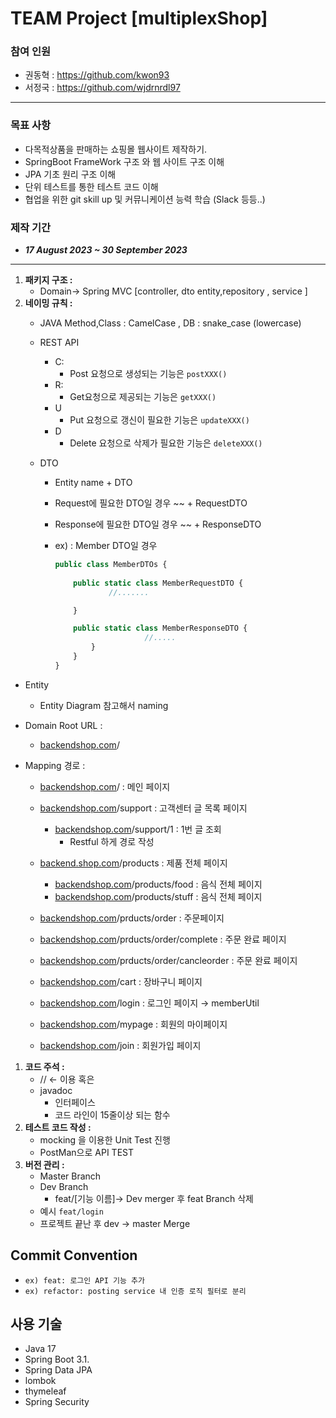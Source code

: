 # TEAM Project [multiplexShop]

### 참여 인원

- 권동혁 : https://github.com/kwon93
- 서정국 : https://github.com/wjdrnrdl97

---

### 목표 사항

- 다목적상품을 판매하는 쇼핑몰 웹사이트 제작하기.
- SpringBoot FrameWork 구조 와 웹 사이트 구조 이해
- JPA 기초 원리 구조 이해
- 단위 테스트를 통한 테스트 코드 이해
- 협업을 위한 git skill up 및 커뮤니케이션 능력 학습 (Slack 등등..)
  

### 제작 기간

- ***17 August 2023 ~ 30 September 2023***

---

1. **패키지 구조 :**
    - Domain→ Spring MVC [controller, dto entity,repository , service ]
2. **네이밍 규칙 :** 
    - JAVA Method,Class : CamelCase , DB : snake_case (lowercase)
    - REST API
        - C:
            - Post 요청으로 생성되는 기능은 `postXXX()`
        - R:
            - Get요청으로 제공되는 기능은 `getXXX()`
        - U
            - Put 요청으로 갱신이 필요한 기능은 `updateXXX()`
        - D
            - Delete 요청으로 삭제가 필요한 기능은 `deleteXXX()`
            
    - DTO
        - Entity name + DTO
        - Request에 필요한 DTO일 경우 ~~ + RequestDTO
        - Response에 필요한 DTO일 경우 ~~ + ResponseDTO
        - ex) : Member DTO일 경우
            
            ```jsx
            public class MemberDTOs {
                
                public static class MemberRequestDTO {
            	        //.......
            
                }
            
                public static class MemberResponseDTO {
            					//.....
                    }
                }
            }
            ```
            

- Entity
    - Entity Diagram 참고해서 naming

- Domain Root URL :
    - [backendshop.com](http://backend.shop.com/)/
- Mapping 경로 :
    - [backendshop.com](http://backend.shop.com/)/  : 메인 페이지
    - [backendshop.com](http://backend.shop.com/)/support  : 고객센터 글 목록 페이지
        - [backendshop.com](http://backend.shop.com/)/support/1 : 1번 글 조회
            - Restful 하게 경로 작성
    - [backend.shop.com](http://backend.shop.com/)/products : 제품 전체 페이지
        - [backendshop.com](http://backend.shop.com/)/products/food :  음식 전체 페이지
        - [backendshop.com](http://backend.shop.com/)/products/stuff  :  음식 전체 페이지
        
    - [backendshop.com](http://backend.shop.com/)/prducts/order : 주문페이지
    - [backendshop.com](http://backend.shop.com/)/prducts/order/complete : 주문 완료 페이지
    - [backendshop.com](http://backend.shop.com/)/prducts/order/cancleorder : 주문 완료 페이지
    
    - [backendshop.com](http://backend.shop.com/)/cart  : 장바구니 페이지
    - [backendshop.com](http://backend.shop.com/)/login  : 로그인 페이지 → memberUtil
    - [backendshop.com](http://backend.shop.com/)/mypage  : 회원의 마이페이지
    - [backendshop.com](http://backend.shop.com/)/join  : 회원가입 페이지
    
1. **코드 주석 :**
    - // ← 이용 혹은
    - javadoc
        - 인터페이스
        - 코드 라인이 15줄이상 되는 함수
2. **테스트 코드 작성 :**
    - mocking 을 이용한 Unit Test 진행
    - PostMan으로 API TEST
3. **버전 관리 :**
    - Master Branch
    - Dev Branch
        - feat/[기능 이름]→ Dev merger  후 feat Branch 삭제
    - 예시 `feat/login`
    - 프로젝트 끝난 후 dev → master Merge

## Commit Convention

- `ex) feat: 로그인 API 기능 추가`
- `ex) refactor: posting service 내 인증 로직 필터로 분리`

## 사용 기술

- Java 17
- Spring Boot 3.1.
- Spring Data JPA
- lombok
- thymeleaf
- Spring Security
